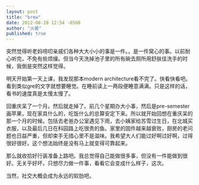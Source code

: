 ```yaml
---
layout: post
title: "brew"
date: 2012-08-28 12:54 -0500
author: "火兽"
published: true
---
```


突然觉得听老妈唠叨亲戚们各种大大小小的事是一件。。是一件窝心的事。以前耐心听完，不免有些烦燥。但当今天洗掉池子里的所有碗去厕所用舒肤佳洗手的时候，我倒是突然这样觉得。

明天开始第一天上课，我发现那本modern architecture看不完了。快看快看吧。看到类似gre的文字就想要睡觉。在睡前读上一两段便睡意满满。只是这样的话，看书的速度真是太慢太慢了。

回重庆呆了一个月。然后就走掉了。前几个星期办大小事，然后是pre-semester画苹果，现在家具什么的，吃饭什么的总算安定下来。所以就开始回想在重庆呆的那一个月的时候。包括去老爸办公室遇见下雨，去小姨家给苏雪过生日，在北城买衣服，以及最后几日在科园路上吃很贵的鱼。家里的固件越来越衰败，厨房的老问题也日益严重，但却束手无措心里不是滋味。我希望大人们能过好啊过好啊，过得很好很好。这个想法始终是没有马上就变得可靠起来。

那么就收拾好行装准备上路吧。我总觉得自己能做很多事，但没有一件能做到很好。无关乎好坏，只想尽力做一件事，看看它会变成什么样子，这次。

当然，社交大概会成为永远的软肋吧。
